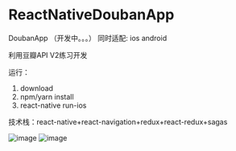 # ReactNativeDoubanApp
DoubanApp （开发中。。。）
同时适配: ios android

利用豆瓣API V2练习开发

运行：

1. download
2. npm/yarn install
3. react-native run-ios

技术栈：react-native+react-navigation+redux+react-redux+sagas

![image](https://github.com/wangtianabc/ReactNativeDoubanApp/raw/master/screen/android.png)
![image](https://github.com/wangtianabc/ReactNativeDoubanApp/raw/master/screen/iphone.JPG)
